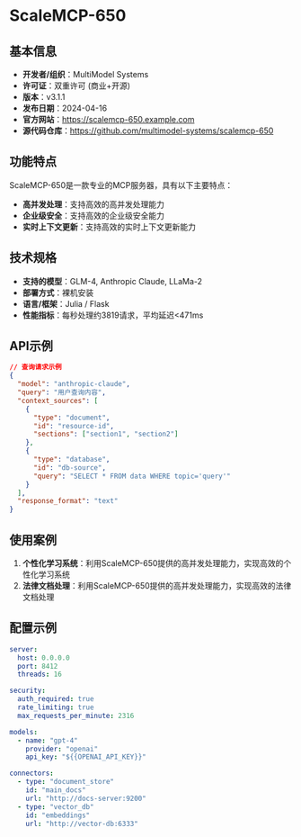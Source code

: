 # ScaleMCP-650

## 基本信息

- **开发者/组织**：MultiModel Systems
- **许可证**：双重许可 (商业+开源)
- **版本**：v3.1.1
- **发布日期**：2024-04-16
- **官方网站**：https://scalemcp-650.example.com
- **源代码仓库**：https://github.com/multimodel-systems/scalemcp-650

## 功能特点

ScaleMCP-650是一款专业的MCP服务器，具有以下主要特点：

- **高并发处理**：支持高效的高并发处理能力
- **企业级安全**：支持高效的企业级安全能力
- **实时上下文更新**：支持高效的实时上下文更新能力


## 技术规格

- **支持的模型**：GLM-4, Anthropic Claude, LLaMa-2
- **部署方式**：裸机安装
- **语言/框架**：Julia / Flask
- **性能指标**：每秒处理约3819请求，平均延迟<471ms

## API示例

```json
// 查询请求示例
{
  "model": "anthropic-claude",
  "query": "用户查询内容",
  "context_sources": [
    {
      "type": "document",
      "id": "resource-id",
      "sections": ["section1", "section2"]
    },
    {
      "type": "database",
      "id": "db-source",
      "query": "SELECT * FROM data WHERE topic='query'"
    }
  ],
  "response_format": "text"
}
```

## 使用案例

1. **个性化学习系统**：利用ScaleMCP-650提供的高并发处理能力，实现高效的个性化学习系统
2. **法律文档处理**：利用ScaleMCP-650提供的高并发处理能力，实现高效的法律文档处理


## 配置示例

```yaml
server:
  host: 0.0.0.0
  port: 8412
  threads: 16

security:
  auth_required: true
  rate_limiting: true
  max_requests_per_minute: 2316

models:
  - name: "gpt-4"
    provider: "openai"
    api_key: "${{OPENAI_API_KEY}}"

connectors:
  - type: "document_store"
    id: "main_docs"
    url: "http://docs-server:9200"
  - type: "vector_db"
    id: "embeddings"
    url: "http://vector-db:6333"
```